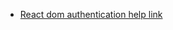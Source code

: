 - [React dom authentication help link](https://blog.logrocket.com/complete-guide-authentication-with-react-router-v6/)
